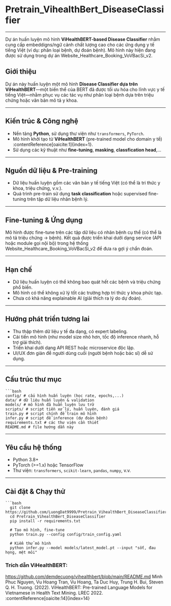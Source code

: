 # Pretrain_VihealthBert_DiseaseClassifier

---

Dự án huấn luyện mô hình **ViHealthBERT-based Disease Classifier** nhằm cung cấp embeddigns/ngữ cảnh chất lượng cao cho các ứng dụng y tế tiếng Việt (ví dụ: phân loại bệnh, dự đoán bệnh). Mô hình này hiện đang được sử dụng trong dự án Website_Healthcare_Booking_VoVBacSi_v2.

## Giới thiệu
Dự án này huấn luyện một mô hình **Disease Classifier dựa trên ViHealthBERT**—một biến thể của BERT đã được tối ưu hóa cho lĩnh vực y tế tiếng Việt—nhằm phục vụ các tác vụ như phân loại bệnh dựa trên triệu chứng hoặc văn bản mô tả y khoa.

---

## Kiến trúc & Công nghệ
- Nền tảng **Python**, sử dụng thư viện như `transformers`, `PyTorch`.
- Mô hình khởi tạo từ **ViHealthBERT** (pre-trained model cho domain y tế) :contentReference[oaicite:1]{index=1}.
- Sử dụng các kỹ thuật như **fine-tuning**, **masking**, **classfication head**,...

---

## Nguồn dữ liệu & Pre-training
- Dữ liệu huấn luyện gồm các văn bản y tế tiếng Việt (có thể là tri thức y khoa, triệu chứng, v.v.).
- Quá trình pre-train sử dụng **task classification** hoặc supervised fine-tuning trên tập dữ liệu nhãn bệnh lý.

---

## Fine-tuning & Ứng dụng
Mô hình được fine-tune trên các tập dữ liệu có nhãn bệnh cụ thể (có thể là mô tả triệu chứng → bệnh). Kết quả được triển khai dưới dạng service (API hoặc module gọi nội bộ) trong hệ thống Website_Healthcare_Booking_VoVBacSi_v2 để đưa ra gợi ý chẩn đoán.

---

## Hạn chế
- Dữ liệu huấn luyện có thể không bao quát hết các bệnh và triệu chứng phổ biến.
- Mô hình có thể không xử lý tốt các trường hợp tri thức y khoa phức tạp.
- Chưa có khả năng explainable AI (giải thích ra lý do dự đoán).
---
## Hướng phát triển tương lai
- Thu thập thêm dữ liệu y tế đa dạng, có expert labeling.
- Cải tiến mô hình (như model size nhỏ hơn, tốc độ inference nhanh, hỗ trợ giải thích).
- Triển khai dưới dạng API REST hoặc microservice độc lập.
- UI/UX đơn giản để người dùng cuối (người bệnh hoặc bác sĩ) dễ sử dụng.

---



## Cấu trúc thư mục
    ```bash
    config/ # cấu hình huấn luyện (học rate, epochs,...)
    data/ # dữ liệu huấn luyện & validation
    models/ # mô hình đã huấn luyện lưu trữ
    scripts/ # script tiền xử lý, huấn luyện, đánh giá
    train.py # script chính để train mô hình
    infer.py # script để inference (dự đoán bệnh)
    requirements.txt # các thư viện cần thiết
    README.md # file hướng dẫn này

---

## Yêu cầu hệ thống
- Python 3.8+  
- PyTorch (>=1.x) hoặc TensorFlow  
- Thư viện: `transformers`, `scikit-learn`, `pandas`, `numpy`, v.v.

---

## Cài đặt & Chạy thử
    ```bash
      git clone https://github.com/LuongDat9999/Pretrain_VihealthBert_DiseaseClassifier.git
      cd Pretrain_VihealthBert_DiseaseClassifier
      pip install -r requirements.txt
      
      # Tạo mô hình, fine-tune
      python train.py --config config/train_config.yaml
      
      # Kiểm thử mô hình
      python infer.py --model models/latest_model.pt --input "sốt, đau họng, mệt mỏi"

### Trích dẫn ViHealthBERT:
 https://github.com/demdecuong/vihealthbert/blob/main/README.md
 Minh Phuc Nguyen, Vu Hoang Tran, Vu Hoang, Ta Duc Huy, Trung H. Bui, Steven Q. H. Truong. (2022). ViHealthBERT: Pre-trained Language Models for Vietnamese in Health Text Mining. LREC 2022. :contentReference[oaicite:14]{index=14}


